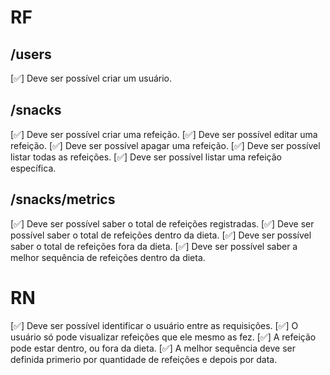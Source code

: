 # RF

  ## /users
  [✅] Deve ser possível criar um usuário.

  ## /snacks
  [✅] Deve ser possível criar uma refeição.
  [✅] Deve ser possível editar uma refeição.
  [✅] Deve ser possível apagar uma refeição.
  [✅] Deve ser possível listar todas as refeições.
  [✅] Deve ser possível listar uma refeição específica.

  ## /snacks/metrics
  [✅] Deve ser possível saber o total de refeições registradas.
  [✅] Deve ser possível saber o total de refeições dentro da dieta.
  [✅] Deve ser possível saber o total de refeições fora da dieta.
  [✅] Deve ser possível saber a melhor sequência de refeições dentro da dieta.

# RN

  [✅] Deve ser possível identificar o usuário entre as requisições.
  [✅] O usuário só pode visualizar refeições que ele mesmo as fez.
  [✅] A refeição pode estar dentro, ou fora da dieta.
  [✅] A melhor sequência deve ser definida primerio por quantidade de refeições e depois por data.